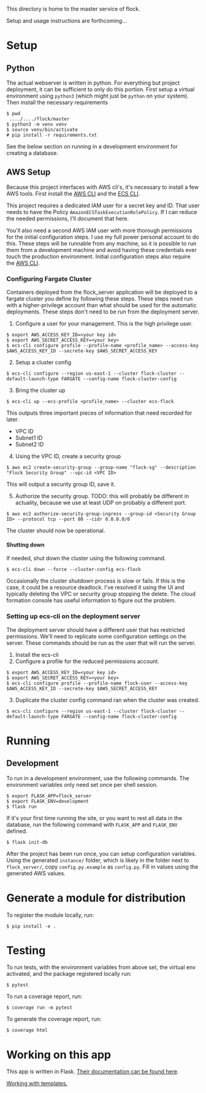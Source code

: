 This directory is home to the master service of flock.

Setup and usage instructions are forthcoming...

# Setup
## Python
The actual webserver is written in python. For everything but project
deployment, it can be sufficient to only do this portion.
First setup a virtual environment using `python3` (which might just be `python`
on your system). Then install the necessary requirements

```
$ pwd
 ..../..../flock/master
$ python3 -m venv venv
$ source venv/bin/activate
# pip install -r requirements.txt
```
See the below section on running in a development environment for creating
a database.

## AWS Setup
Because this project interfaces with AWS cli's, it's necessary to install a
few AWS tools. First install the [AWS CLI]()
and the [ECS CLI](https://docs.aws.amazon.com/AmazonECS/latest/developerguide/ECS_CLI_installation.html).

This project requires a dedicated IAM user for a secret key and ID.
That user needs to have the Policy `AmazonECSTaskExecutionRolePolicy`.
If I can reduce the needed permissions, I'll document that here.

You'll also need a second AWS IAM user with more thorough permissions for the
initial configuration steps. I use my full power personal account to do this.
These steps will be runnable from any machine, so it is possible to run them
from a development machine and avoid having these credentials ever touch the
production environment. Initial configuration steps also require the
[AWS CLI](https://docs.aws.amazon.com/cli/latest/userguide/cli-chap-install.html).

### Configuring Fargate Cluster
Containers deployed from the flock_server application will be deployed to
a fargate cluster you define by following these steps. These steps need run
with a higher-privilege account than what should be used for the automatic
deployments. These steps don't need to be run from the deployment server.

1. Configure a user for your management. This is the high privilege user.
```
$ export AWS_ACCESS_KEY_ID=<your key id>
$ export AWS_SECRET_ACCESS_KEY=<your key>
$ ecs-cli configure profile --profile-name <profile_name> --access-key $AWS_ACCESS_KEY_ID --secrete-key $AWS_SECRET_ACCESS_KEY
```
2. Setup a cluster config
```
$ ecs-cli configure --region us-east-1 --cluster flock-cluster --default-launch-type FARGATE --config-name flock-cluster-config
```
3. Bring the cluster up
```
$ ecs-cli up --ecs-profile <profile_name> --cluster ecs-flock
``` 
This outputs three important pieces of information that need recorded for later.
* VPC ID
* Subnet1 ID
* Subnet2 ID
4. Using the VPC ID, create a security group
```
$ aws ec2 create-security-group --group-name "flock-sg" --description "Flock Security Group" --vpc-id <VPC ID>
```
This will output a security group ID, save it.

5. Authorize the security group. TODO: this will probably be different in
actuality, because we use at least UDP on probably a different port.
```
$ aws ec2 authorize-security-group-ingress --group-id <Security Group ID> --protocol tcp --port 80 --cidr 0.0.0.0/0
```
The cluster should now be operational.

#### Shutting down
If needed, shut down the cluster using the following command.
```
$ ecs-cli down --force --cluster-config ecs-flock
``` 
Occasionally the cluster shutdown process is slow or fails. If this is the case,
it could be a resource deadlock. I've resolved it using the UI and typically
deleting the VPC or security group stopping the delete. The cloud formation
console has useful information to figure out the problem.

### Setting up ecs-cli on the deployment server
The deployment server should have a different user that has restricted
permissions. We'll need to replicate some configuration settings on the server.
These commands should be run as the user that will run the server.

1. Install the ecs-cli
2. Configure a profile for the reduced permissions account.
```
$ export AWS_ACCESS_KEY_ID=<your key id>
$ export AWS_SECRET_ACCESS_KEY=<your key>
$ ecs-cli configure profile --profile-name flock-user --access-key $AWS_ACCESS_KEY_ID --secrete-key $AWS_SECRET_ACCESS_KEY
```
3. Duplicate the cluster config command ran when the cluster was created.
```
$ ecs-cli configure --region us-east-1 --cluster flock-cluster --default-launch-type FARGATE --config-name flock-cluster-config
```


# Running
## Development
To run in a development environment, use the following commands. The environment
variables only need set once per shell session.
```
$ export FLASK_APP=flock_server
$ export FLASK_ENV=development
$ flask run
```
If it's your first time running the site, or you want to rest all data in the
database, run the following command with `FLASK_APP` and `FLASK_ENV` defined.
```
$ flask init-db
```
After the project has been run once, you can setup configuration variables.
Using the generated `instance/` folder, which is likely in the folder next to
`flock_server/`, copy `config.py.example` as `config.py`. Fill in values using
the generated AWS values.

# Generate a module for distribution
To register the module locally, run:
```
$ pip install -e .
```

# Testing
To run tests, with the environment variables from above set, the virtual env
activated, and the package registered locally run:
```
$ pytest
```
To run a coverage report, run:
```
$ coverage run -m pytest
```
To generate the coverage report, run:
```
$ coverage html
```

# Working on this app
This app is written in Flask.
 [Their documentation can be found here](http://flask.pocoo.org/docs/1.0/).

[Working with templates.](http://flask.pocoo.org/docs/1.0/patterns/templateinheritance/#template-inheritance)

